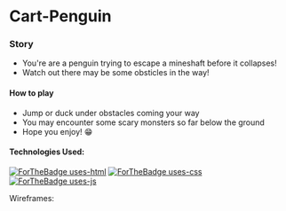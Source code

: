 # Cart-Penguin


<h3>Story</h3>
<ul>
  <li>You're are a penguin trying to escape a mineshaft before it collapses!</li>
  <li>Watch out there may be some obsticles in the way!</li>
</ul>
<h4>How to play</h4>
<ul>
  <li>Jump or duck under obstacles coming your way</li>
  <li>You may encounter some scary monsters so far below the ground</li>
  <li>Hope you enjoy! 😁</li>
</ul>

<h4>Technologies Used:</h4>

[![ForTheBadge uses-html](http://ForTheBadge.com/images/badges/uses-html.svg)](http://ForTheBadge.com)
[![ForTheBadge uses-css](http://ForTheBadge.com/images/badges/uses-css.svg)](http://ForTheBadge.com)
[![ForTheBadge uses-js](http://ForTheBadge.com/images/badges/uses-js.svg)](http://ForTheBadge.com)

Wireframes:
